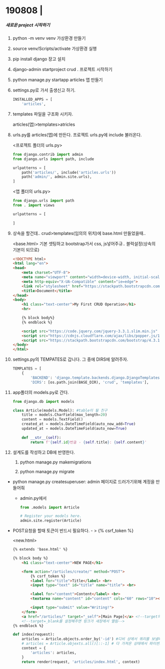 # 190808 |

##### 새로운 project 시작하기

1. python -m venv venv 가상환경 만들기

2. source venv/Scripts/activate 가상환경 실행

3. pip install django 장고 설치

4. django-admin startproject crud . 프로젝트 시작하기

5. python manage.py startapp articles 앱 만들기

6. settings.py로 가서 출생신고 하기. 

   ```python
   INSTALLED_APPS = [
       'articles',
   ```

7. templates 파일을 구조화 시키자.

   articles(앱)>templates>atricles

8. urls.py를 articles(앱)에 만든다. 프로젝트 urls.py에 include 불러온다.

   <프로젝트 폴더의 urls.py>

   ```python
   from django.contrib import admin
   from django.urls import path, include
   
   urlpatterns = [
       path('articles/', include('articles.urls'))
       path('admin/', admin.site.urls),
   ]
   ```

   <앱 폴더의 urls.py>

   ```python
   from django.urls import path
   from . import views
   
   urlpatterns = [
       
   ]
   ```

9. 상속을 할건데.. crud>templates(임의의 위치)에 base.html 만들었을때..

   <base.html> 기본 셋팅하고 bootstrap가서 css, js넣어주규.. 블럭설정(상속의 기본이 되므로)

   ```html
   <!DOCTYPE html>
   <html lang="en">
   <head>
       <meta charset="UTF-8">
       <meta name="viewport" content="width=device-width, initial-scale=1.0">
       <meta http-equiv="X-UA-Compatible" content="ie=edge">
       <link rel="stylesheet" href="https://stackpath.bootstrapcdn.com/bootstrap/4.3.1/css/bootstrap.min.css" integrity="sha384-ggOyR0iXCbMQv3Xipma34MD+dH/1fQ784/j6cY/iJTQUOhcWr7x9JvoRxT2MZw1T" crossorigin="anonymous">
       <title>Document</title>
   </head>
   <body>
       <h1 class="text-center">My First CRUD Operation</h1>
       <hr>
   
       {% block body%}
       {% endblock %}
   
       <script src="https://code.jquery.com/jquery-3.3.1.slim.min.js" integrity="sha384-q8i/X+965DzO0rT7abK41JStQIAqVgRVzpbzo5smXKp4YfRvH+8abtTE1Pi6jizo" crossorigin="anonymous"></script>
       <script src="https://cdnjs.cloudflare.com/ajax/libs/popper.js/1.14.7/umd/popper.min.js" integrity="sha384-UO2eT0CpHqdSJQ6hJty5KVphtPhzWj9WO1clHTMGa3JDZwrnQq4sF86dIHNDz0W1" crossorigin="anonymous"></script>
       <script src="https://stackpath.bootstrapcdn.com/bootstrap/4.3.1/js/bootstrap.min.js" integrity="sha384-JjSmVgyd0p3pXB1rRibZUAYoIIy6OrQ6VrjIEaFf/nJGzIxFDsf4x0xIM+B07jRM" crossorigin="anonymous"></script>
   </body>
   </html>
   ```

10. settings.py의 TEMPATES로 갑니다. 그 중에 DIRS에 알려주자.

    ```python
    TEMPLATES = [
        {
            'BACKEND': 'django.template.backends.django.DjangoTemplates',
            'DIRS': [os.path.join(BASE_DIR), 'crud', 'templates'],
    ```

11. app폴더의 models.py로 간다.

    ```python
    from django.db import models
    
    class Article(models.Model): #table이 될 친구
        title = models.CharField(max_length=20)
        content = models.TextField()
        created_at = models.DateTimeField(auto_now_add=True)
        updated_at = models.DateTimeField(auto_now=True)
        
        def __str__(self):
        	return f'{self.id}번글 - {self.title}: {self.content}'
    ```

12. 설계도를 작성하고 DB에 반영한다.

    1) python manage.py makemigrations

    2) python manage.py migrate

    

    

- python manage.py createsuperuser: admin 페이지로 드러가기위해 계정을 만들어줘
  - admin.py에서 

    ```python
    from .models import Article
    
    # Register your models here.
    admin.site.register(Article)
    ```

    

- POST요청을 할때 토큰이 반드시 필요하다. - >  {% csrf_token %}

  <new.html>

  ```html
  {% extends 'base.html' %}
  
  {% block body %}
      <h1 class="text-center">NEW PAGE</h1>
  
      <form action="/articles/create/" method="POST">
          {% csrf_token %}
          <label for="title">Title</label> <br>
          <input type="text" id="title" name="title"> <br>
  
          <label for="content">Content</label> <br>
          <textarea name="content" id="content" cols="60" rows="10"></textarea> <br>
  
          <input type="submit" value="Writing!">
      </form>
      <a href="/articles/" target="_self">[Main Page]</a> <!--target의 default는 _self로 되어있음-->
      <!--target=_blank를 설정해주면 링크가 새창에서 열림-->
  {% endblock %}
  ```

  

  ```python
  def index(request):
      articles = Article.objects.order_by('-id') #디비 상에서 쿼리를 보낼때 정렬을 해서 보내고 
      # articles = Article.objexts.all()[::-1] # 다 가져온 상태에서 파이썬코드로 돌려서 다시 슬라이싱
      context = {
          'articles': articles,
      }
      return render(request, 'articles/index.html', context)
  ```

  

  


